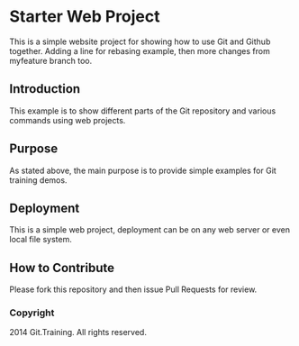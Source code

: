 # Starter Web Project

This is a simple website project for showing how to use Git and Github together. Adding a line for rebasing example, then more changes from myfeature branch too.

## Introduction

 This example is to show different parts of the Git repository and various commands using web projects.

## Purpose

As stated above, the main purpose is to provide simple examples for Git training demos.

## Deployment

This is a simple web project, deployment can be on any web server or even local file system.

## How to Contribute

Please fork this repository and then issue Pull Requests for review.

### Copyright

2014 Git.Training. All rights reserved.
